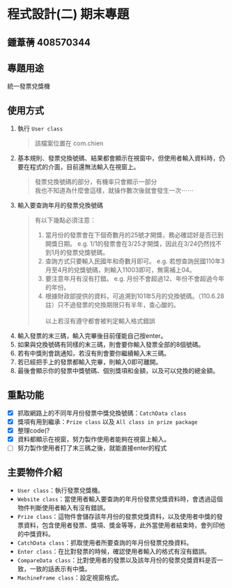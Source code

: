 # 程式設計(二) 期末專題
## 鍾葦蒨 408570344

## 專題用途
統一發票兌獎機

## 使用方式
1. 執行 `User class`<br>
   >該檔案位置在 com.chien
2. 基本規則、發票兌換號碼、結果都會顯示在視窗中，但使用者輸入資料時，仍要在程式的介面，目前還無法輸入在視窗上。<br>
   > 發票兌換號碼的部分，有機率只會顯示一部分<br>
   > 我也不知道為什麼會這樣，就操作數次後就會發生一次⋯⋯
3. 輸入要查詢年月的發票兌換號碼
   >有以下幾點必須注意：<br>
   >1. 當月份的發票會在下個奇數月的25號才開獎，務必確認好是否已到開獎日期。 e.g. 1/1的發票會在3/25才開獎，因此在3/24仍然找不到1月的發票兌獎號碼。<br>
   >2. 查詢方式只要輸入民國年和奇數月即可。 e.g. 若想查詢民國110年3月至4月的兌獎號碼，則輸入11003即可，無需補上04。<br>
   >3. 要注意年月有沒有打錯。 e.g. 月份不會超過12、年份不會超過今年的年份。<br>
   >4. 根據財政部提供的資料，可追溯到101年5月的兌換號碼。（110.6.28註）只不過發票的兌換期限只有半年，查心酸的。<br><br>
   >以上若沒有遵守都會被判定輸入格式錯誤
3. 輸入發票的末三碼，輸入完畢後目前僅能自己按enter。<br>
4. 如果與兌換號碼有同樣的末三碼，則會要你輸入發票全部的8個號碼。<br>
5. 若有中獎則會跳通知，若沒有則會要你繼續輸入末三碼。<br>
6. 若已經把手上的發票都輸入完畢，則輸入0即可離開。<br>
7. 最後會顯示你的發票中獎號碼、個別獎項和金額，以及可以兌換的總金額。
## 重點功能
- [x] 抓取網路上的不同年月份發票中獎兌換號碼：`CatchData class`
- [x] 獎項有用到繼承：`Prize class` 以及 `All class in prize package`
- [x] 整理code(?
- [x] 資料都顯示在視窗，努力製作使用者能夠在視窗上輸入。
- [ ] 努力製作使用者打了末三碼之後，就能直接enter的程式
## 主要物件介紹
* `User class`：執行發票兌獎機。
* `Website class`：當使用者輸入要查詢的年月份發票兌獎資料時，會透過這個物件判斷使用者輸入有沒有錯誤。
* `Prize class`：這物件會儲存該年月份的發票兌獎資料，以及使用者中獎的發票資料，包含使用者發票、獎項、獎金等等，此外當使用者結束時，會列印他的中獎資料。
* `CatchData class`：抓取使用者所要查詢的年月份發票兌換資料。
* `Enter class`：在比對發票的時候，確認使用者輸入的格式有沒有錯誤。
* `CompareData class`：比對使用者的發票以及該年月份的發票兌獎資料是否一致，一致的話表示有中獎。
* `MachineFrame class`：設定視窗格式。